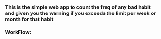 ### This is the simple web app to count the freq of any bad habit and given you the warning if you exceeds the limit per week or month for that habit.

### WorkFlow:
